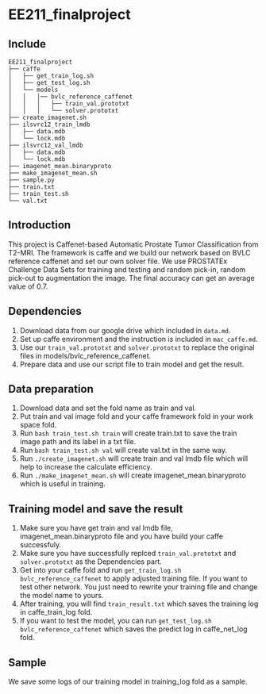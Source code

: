 EE211_finalproject
===
Include
---
```
EE211_finalproject
├── caffe
│   ├── get_train_log.sh
│   ├── get_test_log.sh
│   └── models
│  	│ 	│── bvlc_reference_caffenet
│	│	│	├── train_val.prototxt
│	│	│	└── solver.prototxt
├── create_imagenet.sh
├── ilsvrc12_train_lmdb
│   ├── data.mdb
│   └── lock.mdb
├── ilsvrc12_val_lmdb
│   ├── data.mdb
│   └── lock.mdb
├── imagenet_mean.binaryproto
├── make_imagenet_mean.sh
├── sample.py
├── train.txt
├── train_test.sh
└── val.txt
```
Introduction
---
This project is Caffenet-based Automatic Prostate Tumor Classification from T2-MRI. The framework is caffe and we build our network based on BVLC reference caffenet and set our own solver file. 
We use PROSTATEx Challenge Data Sets for training and testing and random pick-in, random pick-out to augmentation the image. The final accuracy can get an average value of 0.7.

Dependencies
---
1. Download data from our google drive which included in ```data.md```.
2. Set up caffe environment and the instruction is included in ```mac_caffe.md```.
3. Use our ```train_val.prototxt``` and ```solver.prototxt``` to replace the original files in models/bvlc\_reference_caffenet.
4. 	Prepare data and use our script file to train model and get the result.

Data preparation
---
1. Download data and set the fold name as train and val.
2. Put train and val image fold and your caffe framework fold in your work space fold.
3. Run ```bash train_test.sh train``` will create train.txt to save the train image path and its label in a txt file.
4. Run ```bash train_test.sh val``` will create val.txt in the same way.
5. Run ```./create_imagenet.sh```	 will create train and val lmdb file which will help to increase the calculate efficiency.
6. Run ```./make_imagenet_mean.sh``` will create imagenet_mean.binaryproto which is useful in training.


Training model and save the result
---
1. Make sure 	you have get train and val lmdb file, imagenet_mean.binaryproto file and you have build your caffe successfuly.
2. Make sure you have successfully replced ```train_val.prototxt``` and ```solver.prototxt``` as the Dependencies part.
3. Get into your caffe fold and run ```get_train_log.sh bvlc_reference_caffenet``` to apply adjusted training file. If you want to test other network. You just need to rewrite your training file and change the model name to yours.
4. After training, you will find ```train_result.txt``` which saves the training log in caffe\_train_log fold.
5. If you want to test the model, you can run ```get_test_log.sh bvlc_reference_caffenet``` which saves the predict log in caffe\_net_log fold.

Sample
---
We save some logs of our training model in training_log fold as a sample.